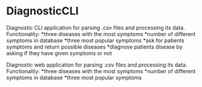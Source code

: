 # DiagnosticCLI
Diagnostic CLI application for parsing .csv files and processing its data. 
Functionality:
*three diseases with the most symptoms
*number of different symptoms in database
*three most popular symptoms
*ask for patients symptoms and return possible diseases
*diagnose patients disease by asking if they have given symptoms or not

Diagnostic web application for parsing .csv files and processing its data. 
Functionality:
*three diseases with the most symptoms
*number of different symptoms in database
*three most popular symptoms
